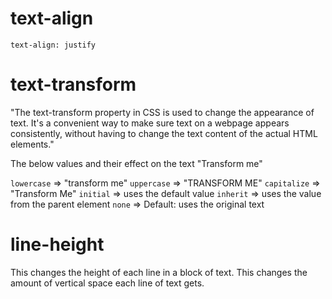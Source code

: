 # text-align

`text-align: justify`


# text-transform
"The text-transform property in CSS is used to change the appearance of text. It's a convenient way to make sure text on a webpage appears consistently, without having to change the text content of the actual HTML elements."

The below values and their effect on the text "Transform me"

`lowercase` => "transform me"
`uppercase` => "TRANSFORM ME"
`capitalize` => "Transform Me"
`initial` => uses the default value
`inherit` => uses the value from the parent element
`none` => Default: uses the original text

# line-height
This changes the height of each line in a block of text. This changes the amount of vertical space each line of text gets.

# 